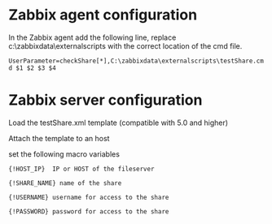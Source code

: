 # Zabbix agent configuration

In the Zabbix agent add the following line, replace c:\zabbixdata\externalscripts with the correct location of the cmd file.

 `UserParameter=checkShare[*],C:\zabbixdata\externalscripts\testShare.cmd $1 $2 $3 $4`

# Zabbix server configuration

Load the testShare.xml template (compatible with 5.0 and higher)

Attach the template to an host

set the following macro variables

`{!HOST_IP}  IP or HOST of the fileserver`

`{!SHARE_NAME} name of the share`

`{!USERNAME} username for access to the share`

`{!PASSWORD} password for access to the share`
